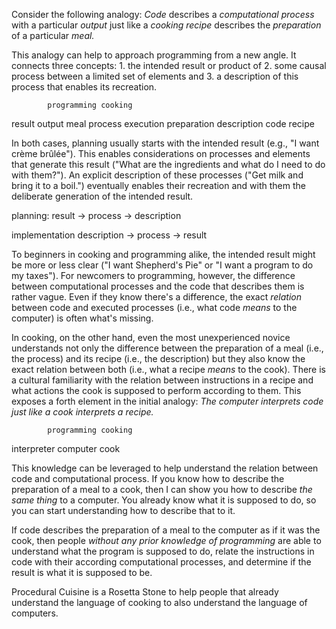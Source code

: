 Consider the following analogy: _Code_ describes a _computational process_ with a particular _output_ just like a _cooking recipe_ describes the _preparation_ of a particular _meal._

This analogy can help to approach programming from a new angle. It connects three concepts: 1. the intended result or product of 2. some causal process between a limited set of elements and 3. a description of this process that enables its recreation.

            programming cooking
result      output      meal
process     execution   preparation
description code        recipe

In both cases, planning usually starts with the intended result (e.g., "I want crème brûlée"). This enables considerations on processes and elements that generate this result ("What are the ingredients and what do I need to do with them?"). An explicit description of these processes ("Get milk and bring it to a boil.") eventually enables their recreation and with them the deliberate generation of the intended result.

planning:
result -> process -> description

implementation
description -> process -> result

To beginners in cooking and programming alike, the intended result might be more or less clear ("I want Shepherd's Pie" or "I want a program to do my taxes"). For newcomers to programming, however, the difference between computational processes and the code that describes them is rather vague. Even if they know there's a difference, the exact _relation_ between code and executed processes (i.e., what code _means_ to the computer) is often what's missing.

In cooking, on the other hand, even the most unexperienced novice understands not only the difference between the preparation of a meal (i.e., the process) and its recipe (i.e., the description) but they also know the exact relation between both (i.e., what a recipe _means_ to the cook). There is a cultural familiarity with the relation between instructions in a recipe and what actions the cook is supposed to perform according to them. This exposes a forth element in the initial analogy: _The computer interprets code just like a cook interprets a recipe._

            programming cooking
interpreter computer    cook

This knowledge can be leveraged to help understand the relation between code and computational process. If you know how to describe the preparation of a meal to a cook, then I can show you how to describe _the same thing_ to a computer. You already know what it is supposed to do, so you can start understanding how to describe that to it.

If code describes the preparation of a meal to the computer as if it was the cook, then people _without any prior knowledge of programming_ are able to understand what the program is supposed to do, relate the instructions in code with their according computational processes, and determine if the result is what it is supposed to be.

Procedural Cuisine is a Rosetta Stone to help people that already understand the language of cooking to also understand the language of computers.
